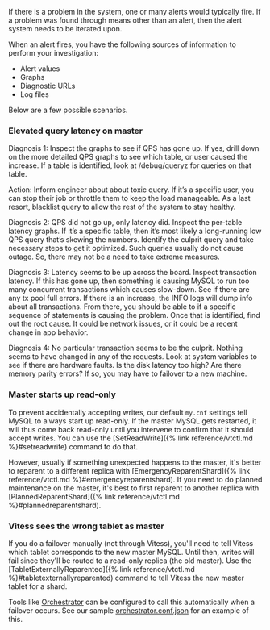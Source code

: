 If there is a problem in the system, one or many alerts would typically fire. If a problem was found through means other than an alert, then the alert system needs to be iterated upon.

When an alert fires, you have the following sources of information to perform your investigation:

* Alert values
* Graphs
* Diagnostic URLs
* Log files

Below are a few possible scenarios.

### Elevated query latency on master

Diagnosis 1: Inspect the graphs to see if QPS has gone up. If yes, drill down on the more detailed QPS graphs to see which table, or user caused the increase. If a table is identified, look at /debug/queryz for queries on that table.

Action: Inform engineer about about toxic query. If it’s a specific user, you can stop their job or throttle them to keep the load manageable. As a last resort, blacklist query to allow the rest of the system to stay healthy.

Diagnosis 2: QPS did not go up, only latency did. Inspect the per-table latency graphs. If it’s a specific table, then it’s most likely a long-running low QPS query that’s skewing the numbers. Identify the culprit query and take necessary steps to get it optimized. Such queries usually do not cause outage. So, there may not be a need to take extreme measures.

Diagnosis 3: Latency seems to be up across the board. Inspect transaction latency. If this has gone up, then something is causing MySQL to run too many concurrent transactions which causes slow-down. See if there are any tx pool full errors. If there is an increase, the INFO logs will dump info about all transactions. From there, you should be able to if a specific sequence of statements is causing the problem. Once that is identified, find out the root cause. It could be network issues, or it could be a recent change in app behavior.

Diagnosis 4: No particular transaction seems to be the culprit. Nothing seems to have changed in any of the requests. Look at system variables to see if there are hardware faults. Is the disk latency too high? Are there memory parity errors? If so, you may have to failover to a new machine.

### Master starts up read-only

To prevent accidentally accepting writes, our default `my.cnf` settings
tell MySQL to always start up read-only. If the master MySQL gets restarted,
it will thus come back read-only until you intervene to confirm that it should
accept writes. You can use the [SetReadWrite]({% link reference/vtctl.md %}#setreadwrite)
command to do that.

However, usually if something unexpected happens to the master, it's better to
reparent to a different replica with [EmergencyReparentShard]({% link reference/vtctl.md %}#emergencyreparentshard). If you need to do planned maintenance on the master,
it's best to first reparent to another replica with [PlannedReparentShard]({% link reference/vtctl.md %}#plannedreparentshard).

### Vitess sees the wrong tablet as master

If you do a failover manually (not through Vitess), you'll need to tell
Vitess which tablet corresponds to the new master MySQL. Until then,
writes will fail since they'll be routed to a read-only replica
(the old master). Use the [TabletExternallyReparented]({% link reference/vtctl.md %}#tabletexternallyreparented)
command to tell Vitess the new master tablet for a shard.

Tools like [Orchestrator](https://github.com/github/orchestrator)
can be configured to call this automatically when a failover occurs.
See our sample [orchestrator.conf.json](https://github.com/vitessio/vitess/blob/1129d69282bb738c94b8af661b984b6377a759f7/docker/orchestrator/orchestrator.conf.json#L131)
for an example of this.
